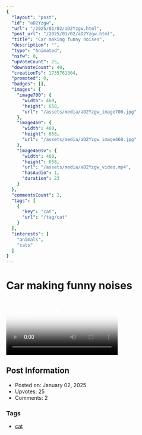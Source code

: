 ```yaml
---
{
  "layout": "post",
  "id": "aD2Yzgw",
  "url": "/2025/01/02/aD2Yzgw.html",
  "post_url": "/2025/01/02/aD2Yzgw.html",
  "title": "Car making funny noises",
  "description": "",
  "type": "Animated",
  "nsfw": 0,
  "upVoteCount": 25,
  "downVoteCount": 40,
  "creationTs": 1735761304,
  "promoted": 0,
  "badges": [],
  "images": {
    "image700": {
      "width": 460,
      "height": 658,
      "url": "/assets/media/aD2Yzgw_image700.jpg"
    },
    "image460": {
      "width": 460,
      "height": 658,
      "url": "/assets/media/aD2Yzgw_image460.jpg"
    },
    "image460sv": {
      "width": 460,
      "height": 658,
      "url": "/assets/media/aD2Yzgw_video.mp4",
      "hasAudio": 1,
      "duration": 23
    }
  },
  "commentsCount": 2,
  "tags": [
    {
      "key": "cat",
      "url": "/tag/cat"
    }
  ],
  "interests": [
    "animals",
    "cats"
  ]
}
---
```


# Car making funny noises

<video controls playsinline loop poster="/assets/media/aD2Yzgw_image460.jpg">
  <source src="/assets/media/aD2Yzgw_video.mp4" type="video/mp4">
  Your browser does not support the video tag.
</video>

## Post Information

- Posted on: January 02, 2025
- Upvotes: 25
- Comments: 2

### Tags

- [cat](/tag/cat)
